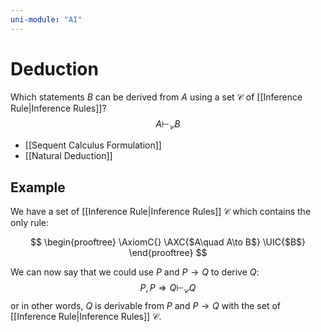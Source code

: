 ```yaml
---
uni-module: "AI"
---
```


# Deduction

Which statements $B$ can be derived from $A$ using a set $\mathcal{C}$ of [[Inference Rule|Inference Rules]]?
$$A\vdash_{\mathcal{C}}B$$
- [[Sequent Calculus Formulation]]
- [[Natural Deduction]]

## Example

We have a set of [[Inference Rule|Inference Rules]] $\mathcal{C}$ which contains the only rule:

$$
\begin{prooftree}
\AxiomC{}
\AXC{$A\quad A\to B$}
\UIC{$B$}
\end{prooftree}
$$

We can now say that we could use $P$ and $P\to Q$ to derive $Q$:
$$P, P \Rightarrow Q \vdash_{\mathcal{C}} Q$$
or in other words, $Q$ is derivable from $P$ and $P\to Q$ with the set of [[Inference Rule|Inference Rules]] $\mathcal{C}$.
